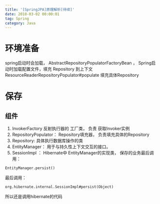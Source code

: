 ```yaml
---
title: '[SpringJPA]原理解析[待续]'
date: 2018-03-02 00:00:01
tag: Spring
category: Java
---
```


# 环境准备

spring启动时会加载， AbstractRepositoryPopulatorFactoryBean ， Spring启动时加载配置文件，填充 Repository 到上下文
ResourceReaderRepositoryPopulator#populate  填充具体Repository

# 保存


## 组件  

1. InvokerFactory 反射执行器的 工厂类， 负责 获取Invoker实例
2. RepositoryPopulator：  Repository填充器， 负责填充具体的Repository
3. Repository: 具体执行数据库操作的类
4. EntityManager：   用于与持久性上下文交互的接口。
5. SessionImpl ： Hibernate中 EntityManager的实现类，
保存的业务最后调用： 
```
EntityManager.persist()
```

最后调用： 
```
org.hibernate.internal.SessionImpl#persist(Object)
```
所以还是调用hibernate的代码